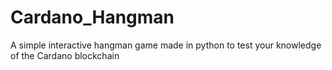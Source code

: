 # Cardano_Hangman
A simple interactive hangman game made in python to test your knowledge of the Cardano blockchain
